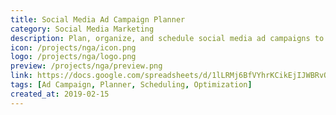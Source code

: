 ```yaml
---
title: Social Media Ad Campaign Planner
category: Social Media Marketing
description: Plan, organize, and schedule social media ad campaigns to optimize reach and effectiveness.
icon: /projects/nga/icon.png
logo: /projects/nga/logo.png
preview: /projects/nga/preview.png
link: https://docs.google.com/spreadsheets/d/1lLRMj6BfVYhrKCikEjIJWBRvOTaCWAFyFmNLXiivSsI/edit?usp=drive_link
tags: [Ad Campaign, Planner, Scheduling, Optimization]
created_at: 2019-02-15
---
```


